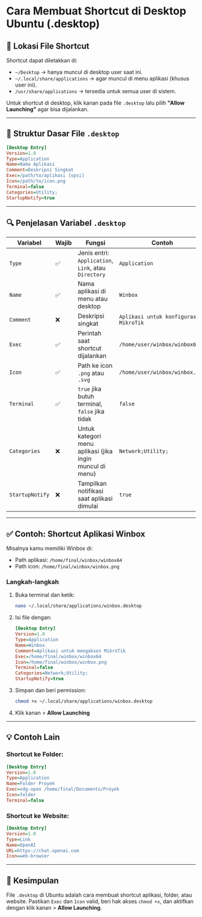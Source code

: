 
# Cara Membuat Shortcut di Desktop Ubuntu (.desktop)

## 📁 Lokasi File Shortcut

Shortcut dapat diletakkan di:
- `~/Desktop` → hanya muncul di desktop user saat ini.
- `~/.local/share/applications` → agar muncul di menu aplikasi (khusus user ini).
- `/usr/share/applications` → tersedia untuk semua user di sistem.

Untuk shortcut di desktop, klik kanan pada file `.desktop` lalu pilih **"Allow Launching"** agar bisa dijalankan.

---

## 🧩 Struktur Dasar File `.desktop`

```ini
[Desktop Entry]
Version=1.0
Type=Application
Name=Nama Aplikasi
Comment=Deskripsi Singkat
Exec=/path/to/aplikasi [opsi]
Icon=/path/to/icon.png
Terminal=false
Categories=Utility;
StartupNotify=true
```

---

## 🔍 Penjelasan Variabel `.desktop`

| Variabel        | Wajib | Fungsi                                                | Contoh                                 |
|-----------------|--------|--------------------------------------------------------|-----------------------------------------|
| `Type`          | ✅     | Jenis entri: `Application`, `Link`, atau `Directory`  | `Application`                           |
| `Name`          | ✅     | Nama aplikasi di menu atau desktop                    | `Winbox`                                |
| `Comment`       | ❌     | Deskripsi singkat                                     | `Aplikasi untuk konfigurasi MikroTik`   |
| `Exec`          | ✅     | Perintah saat shortcut dijalankan                    | `/home/user/winbox/winbox64`            |
| `Icon`          | ✅     | Path ke icon `.png` atau `.svg`                      | `/home/user/winbox/winbox.png`          |
| `Terminal`      | ✅     | `true` jika butuh terminal, `false` jika tidak       | `false`                                 |
| `Categories`    | ❌     | Untuk kategori menu aplikasi (jika ingin muncul di menu) | `Network;Utility;`                    |
| `StartupNotify` | ❌     | Tampilkan notifikasi saat aplikasi dimulai           | `true`                                  |

---

## ✅ Contoh: Shortcut Aplikasi Winbox

Misalnya kamu memiliki Winbox di:

- Path aplikasi: `/home/final/winbox/winbox64`
- Path icon: `/home/final/winbox/winbox.png`

### Langkah-langkah

1. Buka terminal dan ketik:
    ```bash
    nano ~/.local/share/applications/winbox.desktop
    ```

2. Isi file dengan:
    ```ini
    [Desktop Entry]
    Version=1.0
    Type=Application
    Name=Winbox
    Comment=Aplikasi untuk mengakses MikroTik
    Exec=/home/final/winbox/winbox64
    Icon=/home/final/winbox/winbox.png
    Terminal=false
    Categories=Network;Utility;
    StartupNotify=true
    ```

3. Simpan dan beri permission:
    ```bash
    chmod +x ~/.local/share/applications/winbox.desktop
    ```

4. Klik kanan > **Allow Launching**

---

## 💡 Contoh Lain

### Shortcut ke Folder:
```ini
[Desktop Entry]
Version=1.0
Type=Application
Name=Folder Proyek
Exec=xdg-open /home/final/Documents/Proyek
Icon=folder
Terminal=false
```

### Shortcut ke Website:
```ini
[Desktop Entry]
Version=1.0
Type=Link
Name=OpenAI
URL=https://chat.openai.com
Icon=web-browser
```

---

## 🧾 Kesimpulan

File `.desktop` di Ubuntu adalah cara membuat shortcut aplikasi, folder, atau website. Pastikan `Exec` dan `Icon` valid, beri hak akses `chmod +x`, dan aktifkan dengan klik kanan > **Allow Launching**.

